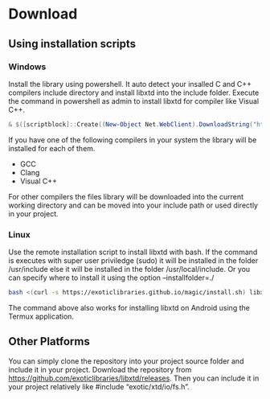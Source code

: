 
# Download

## Using installation scripts

### Windows

Install the library using powershell. It auto detect your insalled C and C++ compilers include directory and install libxtd into the include folder. Execute the command in powershell as admin to install libxtd for compiler like Visual C++.

```powershell
& $([scriptblock]::Create((New-Object Net.WebClient).DownloadString("https://exoticlibraries.github.io/magic/install.ps1"))) libxtd
```

If you have one of the following compilers in your system the library will be installed for each of them.

- GCC
- Clang
- Visual C++

For other compilers the files library will be downloaded into the current working directory and can be moved into your include path or used directly in your project.

### Linux
Use the remote installation script to install libxtd with bash. If the command is executes with super user priviledge (sudo) it will be installed in the folder /usr/include else it will be installed in the folder /usr/local/include. Or you can specify where to install it using the option –installfolder=./

```bash
bash <(curl -s https://exoticlibraries.github.io/magic/install.sh) libxtd
```

The command above also works for installing libxtd on Android using the Termux application.

## Other Platforms

You can simply clone the repository into your project source folder and include it in your project. Download the repository from https://github.com/exoticlibraries/libxtd/releases. Then you can include it in your project relatively like #include “exotic/xtd/io/fs.h”.
